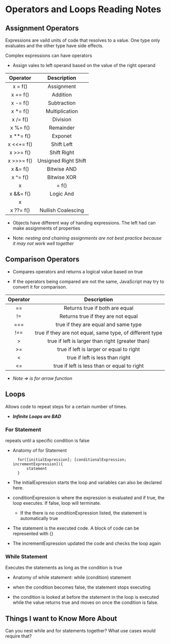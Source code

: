 # Operators and Loops Reading Notes

## Assignment Operators

Expressions are vaild units of code that resolves to a value.  One type only evaluates and the other type have side effects.

Complex expressions can have operators

* Assign vales to left operand based on the value of the right operand

| Operator   | Description|
|:------:    | :------:
| x = f()    | Assignment
| x += f()   | Addition
| x -= f()   | Subtraction
| x *= f()   | Multiplication
| x /= f()   | Division
| x %= f()   | Remainder
| x **= f()  | Exponet
| x <<+= f() | Shift Left
| x >>= f()  | Shift Right
| x >>>= f() | Unsigned Right Shift
| x &= f()   | Bitwise AND
| x ^= f()   | Bitwise XOR
| x |= f()   | Bitwise OR
| x &&= f()  | Logic And
| x ||= f()  | Logic OR
| x ??= f()  | Nullish Coalescing

* Objects have different way of handing expressions.  The left had can make assignments of properties

* Note: *nesting and chaining assignments are not best practice because it may not work well together*

## Comparison Operators

* Compares operators and returns a logical value based on true

* If the operators being compared are not the same, JavaScript may try to convert it for comparison.

| Operator   | Description|
|:------:    | :------:
| ==         | Returns true if both are equal 
| !=         | Returns true if they are not equal
| ===        | true if they are equal and same type
| !==        | true if they are not equal, same type, of different type
| >          | true if left is larger than right (greater than)
| >=         | true if left is larger or equal to right
| <          | true if left is less than right
| <=         | true if left is less than or equal to right

* *Note => is for arrow function*

## Loops

Allows code to repeat steps for a certain number of times.

* ***Infinite Loops are BAD***

### For Statement

repeats until a specific condition is false

* Anatomy of for Statement

        for([initialExpression]; [conditionalExpression; incrementExpression]){
            statement
        }

* The initialExpression starts the loop and variables can also be declared here.

* conditionExpression is where the expression is evaluated and if true, the loop executes. If false, loop will terminate.  
  * If the there is no conditionExpression listed, the statement is automatically true
* The statement is the executed code. A block of code can be represented with {}
* The incrementExpression updated the code and checks the loop again

### While Statement

Executes the statements as long as the condition is true

* Anatomy of while statement:
        while (condition)
            statement

* when the condition becomes false, the statement stops executing

* the condition is looked at before the statement in the loop is executed while the value returns true and moves on once the condition is false.

## Things I want to Know More About

Can you nest while and for statements together? What use cases would require that?